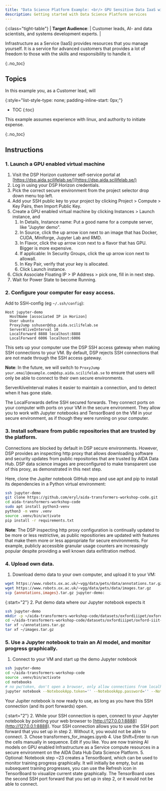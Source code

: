 ```yaml
---
title: "Data Science Platform Example: <br/> GPU Sensitive Data IaaS with Jupyter"
description: Getting started with Data Science Platform services
---
```


{:class="tight-table"}
| **Target Audience**: | Customer leads, AI- and data scientists, and systems development experts. |  

Infrastructure as a Service (IaaS) provides resources that you manage yourself.
It is a service for advanced customers that provides a lot of freedom to those
with the skills and responsibility to handle it.

{:.no_toc}
## Topics

In this example you, as a Customer lead, will

{:style="list-style-type: none; padding-inline-start: 0px;"}
* TOC
{:toc}

This example assumes experience with linux, and authority to initiate expense.

{:.no_toc}
## Instructions

### 1. Launch a GPU enabled virtual machine

1. Visit the DSP Horizon customer self-service portal at [https://dsp.aida.scilifelab.se/](https://dsp.aida.scilifelab.se/)
2. Log in using your DSP Horizon credentials.
3. Pick the correct secure environment from the project selector drop down menu top left.
4. Add your SSH public key to your project by clicking Project > Compute > Key Pairs, then Import Public Key.
5. Create a GPU enabled virtual machine by clicking Instances > Launch instance, and
    1. In Details, Instance name: Put a good name for a compute server, like "Jupyter demo".
    2. In Source, click the up arrow icon next to an image that has Docker, CUDA, Miniforge, Jupyter Lab and RMD.
    3. In Flavor, click the up arrow icon next to a flavor that has GPU. Bigger is more expensive.
    4. If applicable: In Security Groups, click the up arrow icon next to allowall.
    5. In Key Pair, verify that your key is allocated.
    6. Click Launch instance.
6. Click Associate Floating IP > IP Address > pick one, fill in in next step.
7. Wait for Power State to become Running.

### 2. Configure your computer for easy access.

Add to SSH-config (eg `~/.ssh/config`):

```ssh
Host jupyter-demo
  HostName [associated IP in Horizon]
  User ubuntu
  ProxyJump sshuser@dsp.aida.scilifelab.se
  ServerAliveInterval 10
  LocalForward 8888 localhost:8888
  LocalForward 6006 localhost:6006
```

This sets up your computer use the DSP SSH access gateway when making SSH
connections to your VM. By default, DSP rejects SSH connections that are not
made through the SSH access gateway.

**Note**: In the future, we will switch to `ProxyJump your.email@example.com@dsp.aida.scilifelab.se`
to ensure that users will only be able to connect to their own secure
environments.

ServerAliveInterval makes it easier to maintain a connection, and to detect when
it has gone stale.  

The LocalForwards define SSH secured forwards. They connect ports on your
computer with ports on your VM in the secure environment. They allow
you to work with Jupyter notebooks and TensorBoard on the VM in your secure
environment, as if though they were running on your computer.

### 3. Install software from public repositories that are trusted by the platform.

Connections are blocked by default in DSP secure environments. However, DSP
provides an inspecting http proxy that allows downloading software and security
updates from public repositories that are trusted by AIDA Data Hub. DSP data
science images are preconfigured to make transparent use of this proxy, as
demonstrated in this next step.

Here, clone the Jupiter notebook GitHub repo and use apt and pip to install its
dependencies in a Python virtual environment:

```bash
ssh jupyter-demo
git clone https://github.com/eryl/aida-transformers-workshop-code.git
cd aida-transformers-workshop-code
sudo apt install python3-venv
python3 -m venv .venv
source .venv/bin/activate
pip install -r requirements.txt
```

**Note**: The DSP inspecting http proxy configuration is continually updated to
be more or less restrictive, as public repositiories are updated with features
that make them more or less appropriate for secure environments. For example,
publicly accessible granular usage counters are increasingly popular despite
providing a well known data exfiltration method.

### 4. Upload own data.

1. Download demo data to your own computer, and upload it to your VM:

```bash
wget https://www.robots.ox.ac.uk/~vgg/data/pets/data/annotations.tar.gz
wget https://www.robots.ox.ac.uk/~vgg/data/pets/data/images.tar.gz
scp {annotations,images}.tar.gz jupyter-demo:
```

{:start="2"}
2. Put demo data where our Jupyter notebook expects it

```bash
ssh jupyter-demo
mkdir -p ~/aida-transformers-workshop-code/datasets/oxfordiiipet/oxford-iiit-pet
cd ~/aida-transformers-workshop-code/datasets/oxfordiiipet/oxford-iiit-pet
tar xf ~/annotations.tar.gz
tar xf ~/images.tar.gz
```

### 5. Use a Jupyter notebook to train an AI model, and monitor progress graphically.

1. Connect to your VM and start up the demo Jupyter notebook

```bash
ssh jupyter-demo
cd ~/aida-transformers-workshop-code
source .venv/bin/activate
cd notebooks
# no pw/token, don't open a browser, only allow connections from localhost:
jupyter notebook --NotebookApp.token='' --NotebookApp.password='' --NotebookApp.open_browser=False --NotebookApp.ip='127.0.0.1'
```

Your Jupiter notebook is now ready to use, as long as you have this SSH
connection (and its port forwards) open.

{:start="2"}
2. While your SSH connection is open, connect to your Jupyter notebook by pointing your web browser to [http://127.0.0.1:8888](http://127.0.0.1:8888). Your SSH connection allows you to use the SSH port forward that you set up in step 2. Without it, you would not be able to connect.
3. Chose transformers_for_images.ipynb
4. Use Shift+Enter to run the cells manually in sequence. Edit if you like. You are now training AI models on GPU enabled Infrastructure as a Service compute resources in a secure environment on the AIDA Data Hub Data Science Platform.
5. Optional: Notebook step ~23 creates a TensorBoard, which can be used to monitor training progress graphically. It will initially be empty, but as subsequent training progresses, you can use the Refresh icon in TensorBoard to visualize current state graphically. The TensorBoard uses the second SSH port forward that you set up in step 2, or it would not be able to connect.
